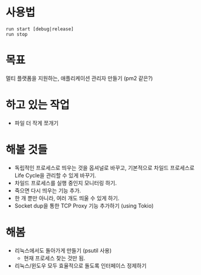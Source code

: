 # 사용법 

~~~~
run start [debug|release]
run stop
~~~~

# 목표

멀티 플랫폼을 지원하는, 애플리케이션 관리자 만들기 (pm2 같은?)
    
# 하고 있는 작업

* 파일 더 작게 쪼개기

# 해볼 것들

* 독립적인 프로세스로 띄우는 것을 옵셔널로 바꾸고, 기본적으로 차일드 프로세스로 Life Cycle을 관리할 수 있게 바꾸기.
* 차일드 프로세스를 실행 중인지 모니터링 하기.
* 죽으면 다시 띄우는 기능 추가.
* 한 개 뿐만 아니라, 여러 개도 띄울 수 있게 하기.
* Socket dup을 통한 TCP Proxy 기능 추가하기 (using Tokio)

# 해봄

* 리눅스에서도 돌아가게 만들기 (psutil 사용)
    * 현재 프로세스 찾는 것만 됨.
* 리눅스/윈도우 모두 효율적으로 돌도록 인터페이스 정제하기
